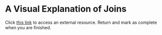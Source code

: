 # A Visual Explanation of Joins

Click [this link](https://blog.codinghorror.com/a-visual-explanation-of-sql-joins/) to access an external resource. Return and mark as complete when you are finished.
